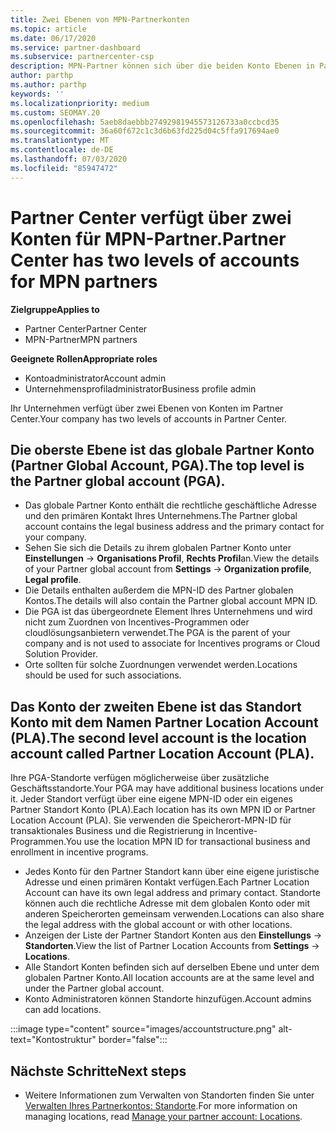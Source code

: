 ```yaml
---
title: Zwei Ebenen von MPN-Partnerkonten
ms.topic: article
ms.date: 06/17/2020
ms.service: partner-dashboard
ms.subservice: partnercenter-csp
description: MPN-Partner können sich über die beiden Konto Ebenen in Partner Center, das globale Partnerkonto (Partner Global Account, PGA) und das Partner Location Account (PLA) informieren.
author: parthp
ms.author: parthp
keywords: ''
ms.localizationpriority: medium
ms.custom: SEOMAY.20
ms.openlocfilehash: 5aeb8daebbb27492981945573126733a0ccbcd35
ms.sourcegitcommit: 36a60f672c1c3d6b63fd225d04c5ffa917694ae0
ms.translationtype: MT
ms.contentlocale: de-DE
ms.lasthandoff: 07/03/2020
ms.locfileid: "85947472"
---
```

# <a name="partner-center-has-two-levels-of-accounts-for-mpn-partners"></a><span data-ttu-id="a5d14-103">Partner Center verfügt über zwei Konten für MPN-Partner.</span><span class="sxs-lookup"><span data-stu-id="a5d14-103">Partner Center has two levels of accounts for MPN partners</span></span>

<span data-ttu-id="a5d14-104">**Zielgruppe**</span><span class="sxs-lookup"><span data-stu-id="a5d14-104">**Applies to**</span></span>

- <span data-ttu-id="a5d14-105">Partner Center</span><span class="sxs-lookup"><span data-stu-id="a5d14-105">Partner Center</span></span>
- <span data-ttu-id="a5d14-106">MPN-Partner</span><span class="sxs-lookup"><span data-stu-id="a5d14-106">MPN partners</span></span>

<span data-ttu-id="a5d14-107">**Geeignete Rollen**</span><span class="sxs-lookup"><span data-stu-id="a5d14-107">**Appropriate roles**</span></span>

- <span data-ttu-id="a5d14-108">Kontoadministrator</span><span class="sxs-lookup"><span data-stu-id="a5d14-108">Account admin</span></span>
- <span data-ttu-id="a5d14-109">Unternehmensprofiladministrator</span><span class="sxs-lookup"><span data-stu-id="a5d14-109">Business profile admin</span></span>


<span data-ttu-id="a5d14-110">Ihr Unternehmen verfügt über zwei Ebenen von Konten im Partner Center.</span><span class="sxs-lookup"><span data-stu-id="a5d14-110">Your company has two levels of accounts in Partner Center.</span></span>

## <a name="the-top-level-is-the-partner-global-account-pga"></a><span data-ttu-id="a5d14-111">Die oberste Ebene ist das globale Partner Konto (Partner Global Account, PGA).</span><span class="sxs-lookup"><span data-stu-id="a5d14-111">The top level is the Partner global account (PGA).</span></span>

- <span data-ttu-id="a5d14-112">Das globale Partner Konto enthält die rechtliche geschäftliche Adresse und den primären Kontakt Ihres Unternehmens.</span><span class="sxs-lookup"><span data-stu-id="a5d14-112">The Partner global account contains the legal business address and the primary contact for your company.</span></span> 
- <span data-ttu-id="a5d14-113">Sehen Sie sich die Details zu ihrem globalen Partner Konto unter **Einstellungen**  ->  **Organisations Profil**, **Rechts Profil**an.</span><span class="sxs-lookup"><span data-stu-id="a5d14-113">View the details of your Partner global account from **Settings** -> **Organization profile**, **Legal profile**.</span></span>
- <span data-ttu-id="a5d14-114">Die Details enthalten außerdem die MPN-ID des Partner globalen Kontos.</span><span class="sxs-lookup"><span data-stu-id="a5d14-114">The details will also contain the Partner global account MPN ID.</span></span> 
- <span data-ttu-id="a5d14-115">Die PGA ist das übergeordnete Element Ihres Unternehmens und wird nicht zum Zuordnen von Incentives-Programmen oder cloudlösungsanbietern verwendet.</span><span class="sxs-lookup"><span data-stu-id="a5d14-115">The PGA is the parent of your company and is not used to associate for Incentives programs or Cloud Solution Provider.</span></span> 
- <span data-ttu-id="a5d14-116">Orte sollten für solche Zuordnungen verwendet werden.</span><span class="sxs-lookup"><span data-stu-id="a5d14-116">Locations should be used for such associations.</span></span>

## <a name="the-second-level-account-is-the-location-account-called-partner-location-account-pla"></a><span data-ttu-id="a5d14-117">Das Konto der zweiten Ebene ist das Standort Konto mit dem Namen Partner Location Account (PLA).</span><span class="sxs-lookup"><span data-stu-id="a5d14-117">The second level account is the location account called Partner Location Account (PLA).</span></span>

<span data-ttu-id="a5d14-118">Ihre PGA-Standorte verfügen möglicherweise über zusätzliche Geschäftsstandorte.</span><span class="sxs-lookup"><span data-stu-id="a5d14-118">Your PGA may have additional business locations under it.</span></span> <span data-ttu-id="a5d14-119">Jeder Standort verfügt über eine eigene MPN-ID oder ein eigenes Partner Standort Konto (PLA).</span><span class="sxs-lookup"><span data-stu-id="a5d14-119">Each location has its own MPN ID or Partner Location Account (PLA).</span></span> <span data-ttu-id="a5d14-120">Sie verwenden die Speicherort-MPN-ID für transaktionales Business und die Registrierung in Incentive-Programmen.</span><span class="sxs-lookup"><span data-stu-id="a5d14-120">You use the location MPN ID for transactional business and enrollment in incentive programs.</span></span>

- <span data-ttu-id="a5d14-121">Jedes Konto für den Partner Standort kann über eine eigene juristische Adresse und einen primären Kontakt verfügen.</span><span class="sxs-lookup"><span data-stu-id="a5d14-121">Each Partner Location Account can have its own legal address and primary contact.</span></span> <span data-ttu-id="a5d14-122">Standorte können auch die rechtliche Adresse mit dem globalen Konto oder mit anderen Speicherorten gemeinsam verwenden.</span><span class="sxs-lookup"><span data-stu-id="a5d14-122">Locations can also share the legal address with the global account or with other locations.</span></span>
- <span data-ttu-id="a5d14-123">Anzeigen der Liste der Partner Standort Konten aus den **Einstellungs**  ->  **Standorten**.</span><span class="sxs-lookup"><span data-stu-id="a5d14-123">View the list of Partner Location Accounts from **Settings** -> **Locations**.</span></span>
- <span data-ttu-id="a5d14-124">Alle Standort Konten befinden sich auf derselben Ebene und unter dem globalen Partner Konto.</span><span class="sxs-lookup"><span data-stu-id="a5d14-124">All location accounts are at the same level and under the Partner global account.</span></span>
- <span data-ttu-id="a5d14-125">Konto Administratoren können Standorte hinzufügen.</span><span class="sxs-lookup"><span data-stu-id="a5d14-125">Account admins can add locations.</span></span>

:::image type="content" source="images/accountstructure.png" alt-text="Kontostruktur" border="false":::

## <a name="next-steps"></a><span data-ttu-id="a5d14-127">Nächste Schritte</span><span class="sxs-lookup"><span data-stu-id="a5d14-127">Next steps</span></span>

- <span data-ttu-id="a5d14-128">Weitere Informationen zum Verwalten von Standorten finden Sie unter [Verwalten Ihres Partnerkontos: Standorte](manage-locations.md).</span><span class="sxs-lookup"><span data-stu-id="a5d14-128">For more information on managing locations, read [Manage your partner account: Locations](manage-locations.md).</span></span>
